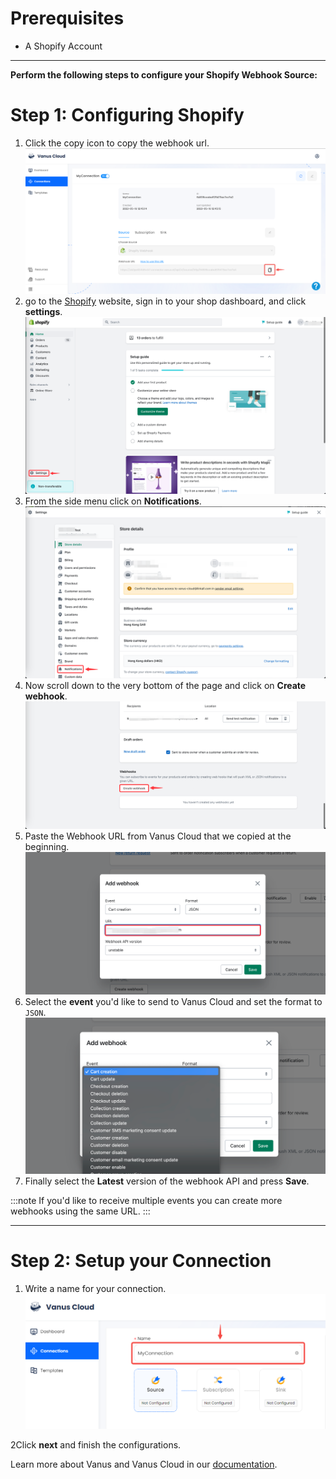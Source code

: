 # 
# Prerequisites

- A Shopify Account

---

**Perform the following steps to configure your Shopify Webhook Source:**

# Step 1: Configuring Shopify

1. Click the copy icon to copy the webhook url.
![](images/copywebhook.png)
2. go to the [Shopify](https://shopify.com) website, sign in to your shop dashboard, and click **settings**.
![](images/img.png)
3. From the side menu click on **Notifications**.
![](images/img_1.png)
4. Now scroll down to the very bottom of the page and click on **Create webhook**.
![](images/img_2.png)
5. Paste the Webhook URL from Vanus Cloud that we copied at the beginning. 
![](images/img_3.png)
6. Select the **event** you'd like to send to Vanus Cloud and set the format to `JSON`.
![](images/img_4.png)
7. Finally select the **Latest** version of the webhook API and press **Save**.

:::note
If you'd like to receive multiple events you can create more webhooks using the same URL.
:::

---

# Step 2: Setup your Connection

1. Write a name for your connection.
   ![img.png](images/1.png)

2Click **next** and finish the configurations.


Learn more about Vanus and Vanus Cloud in our [documentation](https://docs.vanus.ai).
